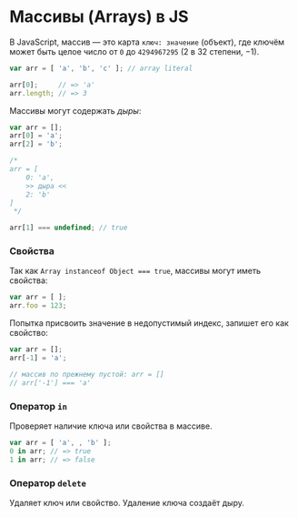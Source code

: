 # Массивы (Arrays) в JS

В JavaScript, массив — это карта `ключ: значение` (объект), где ключём может быть целое число от `0` до `4294967295` (2 в 32 степени, −1).

```js
var arr = [ 'a', 'b', 'c' ]; // array literal

arr[0];     // => 'a'
arr.length; // => 3
```

Массивы могут содержать _дыры_:

```js
var arr = [];
arr[0] = 'a';
arr[2] = 'b';

/*
arr = [
    0: 'a',
    >> дыра <<
    2: 'b'
]
 */

arr[1] === undefined; // true
```

### Свойства

Так как `Array instanceof Object === true`, массивы могут иметь свойства:

```js
var arr = [ ];
arr.foo = 123;
```

Попытка присвоить значение в недопустимый индекс, запишет его как свойство:

```js
var arr = [];
arr[-1] = 'a';

// массив по прежнему пустой: arr = []
// arr['-1'] === 'a'
```

### Оператор `in`

Проверяет наличие ключа или свойства в массиве.

```js
var arr = [ 'a', , 'b' ];
0 in arr; // => true
1 in arr; // => false
```

### Оператор `delete`

Удаляет ключ или свойство. Удаление ключа создаёт дыру.
